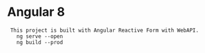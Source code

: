 # Angular 8 

     This project is built with Angular Reactive Form with WebAPI.
       ng serve --open
       ng build --prod


